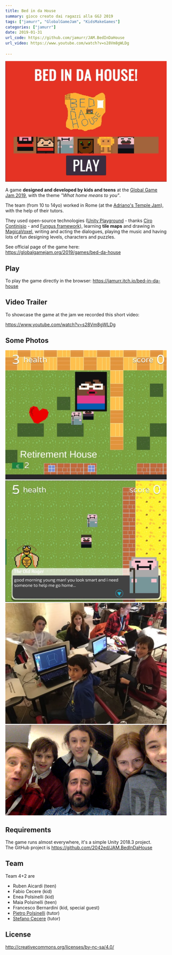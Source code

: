 ```yaml
---
title: Bed in da House
summary: gioco creato dai ragazzi alla GGJ 2019
tags: ["jamurr", "GlobalGameJam", "KidsMakeGames"]
categories: ["jamurr"]
date: 2019-01-31
url_code: https://github.com/jamurr/JAM.BedInDaHouse
url_video: https://www.youtube.com/watch?v=s28Vm8gWLDg

---
```


![](img/bedindahouse_featured.webp)

A game **designed and developed by kids and teens** at the [Global Game Jam 2019](https://globalgamejam.org/2019/games/bed-da-house), with the theme _"What home means to you"_.

The team (from 10 to 14yo) worked in Rome (at the [Adriano's Temple Jam](https://globalgamejam.org/2019/jam-sites/roma-codemotion-temple-jam)), with the help of their tutors.

They used open-source technologies ([Unity Playground](https://github.com/Unity-Technologies/UnityPlayground) - thanks [Ciro Continisio](https://twitter.com/CiroContns) - and [Fungus framework](https://github.com/snozbot/fungus)), learning **tile maps** and drawing in [MagicaVoxel](http://ephtracy.github.io/), writing and acting the dialogues, playing the music and having lots of fun designing levels, characters and puzzles.

See official page of the game here: <https://globalgamejam.org/2019/games/bed-da-house>

## Play
To play the game directly in the browser:
<https://jamurr.itch.io/bed-in-da-house>

## Video Trailer
To showcase the game at the jam we recorded this short video:

<https://www.youtube.com/watch?v=s28Vm8gWLDg>

## Some Photos
![](img/bedindahouse_screenshot.webp)
![](img/bedindahouse_screenshot2.webp)
![](img/bedindahouse_team_at_work.webp)
![](img/bedindahouse_team42.webp)

## Requirements
The game runs almost everywhere, it's a simple Unity 2018.3 project.  
The GitHub project is <https://github.com/2042ed/JAM.BedInDaHouse>

## Team
Team 4+2 are
- Ruben Aicardi (teen)
- Fabio Cecere (kid)
- Enea Polsinelli (kid)
- Maia Polsinelli (teen)
- Francesco Bernardini (kid, special guest)
- [Pietro Polsinelli](https://github.com/ppolsinelli/) (tutor)
- [Stefano Cecere](https://github.com/StefanoCecere/) (tutor)

## License
<http://creativecommons.org/licenses/by-nc-sa/4.0/>